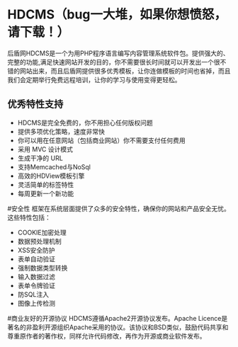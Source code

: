 # HDCMS（bug一大堆，如果你想愤怒，请下载！）
后盾网HDCMS是一个为用PHP程序语言编写内容管理系统软件包。提供强大的、完整的功能,满足快速网站开发的目的，你不需要很长时间就可以开发出一个很不错的网站出来，而且后盾网提供很多优秀模板，让你连做模板的时间也省掉，而且我们会定期举行免费远程培训，让你的学习与使用变得更轻松。

## 优秀特性支持* HDCMS是完全免费的，你不用担心任何版权问题* 提供多项优化策略，速度非常快* 你可以用在任意网站（包括商业网站）你不需要支付任何费用* 采用 MVC 设计模式* 生成干净的 URL* 支持Memcached与NoSql* 高效的HDView模板引擎* 灵活简单的标签特性* 每周更新一个新功能

#安全性
框架在系统层面提供了众多的安全特性，确保你的网站和产品安全无忧。这些特性包括：

* COOKIE加密处理
* 数据预处理机制
* XSS安全防护
* 表单自动验证
* 强制数据类型转换
* 输入数据过滤
* 表单令牌验证
* 防SQL注入
* 图像上传检测


#商业友好的开源协议
HDCMS遵循Apache2开源协议发布。Apache Licence是著名的非盈利开源组织Apache采用的协议。该协议和BSD类似，鼓励代码共享和尊重原作者的著作权，同样允许代码修改，再作为开源或商业软件发布。
